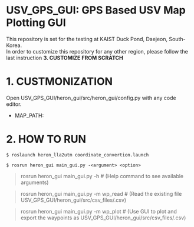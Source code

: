 # USV_GPS_GUI: GPS Based USV Map Plotting GUI
This repository is set for the testing at KAIST Duck Pond, Daejeon, South-Korea.<br>
In order to customize this repository for any other region, please follow the last instruction <b>3. CUSTOMIZE FROM SCRATCH</b>

# 1. CUSTMONIZATION
Open USV_GPS_GUI/heron_gui/src/heron_gui/config.py with any code editor.
* MAP_PATH: 

# 2. HOW TO RUN
```
$ roslaunch heron_lla2utm coordinate_convertion.launch
```

```
$ rosrun heron_gui main_gui.py -<argument> <option>
```
  > rosrun heron_gui main_gui.py -h # (Help command to see available arguments)
  
  > rosrun heron_gui main_gui.py -m wp_read # (Read the existing file USV_GPS_GUI/heron_gui/src/csv_files/<filename>.csv)
  
  > rosrun heron_gui main_gui.py -m wp_plot # (Use GUI to plot and export the waypoints as USV_GPS_GUI/heron_gui/src/csv_files/<filename>.csv)
  
